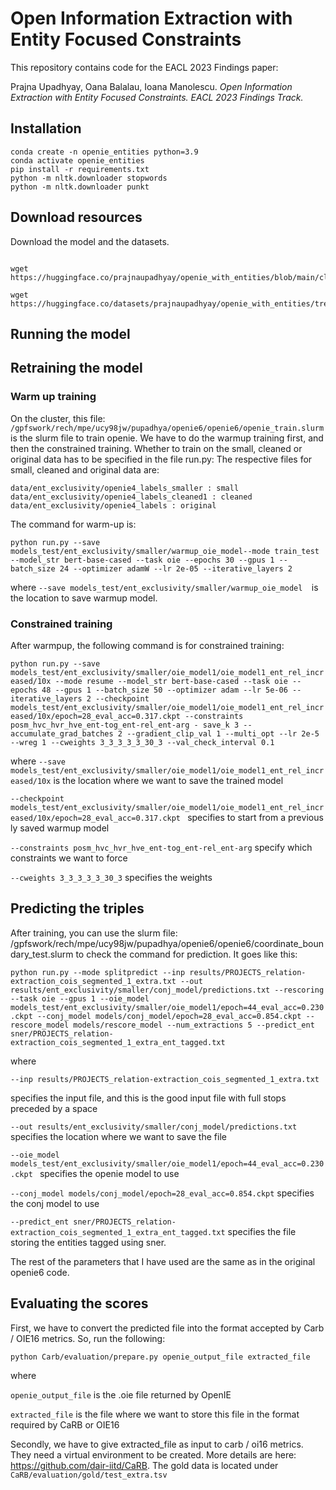 # Open Information Extraction with Entity Focused Constraints

This repository contains code for the EACL 2023 Findings paper:

Prajna Upadhyay, Oana Balalau, Ioana Manolescu. _Open Information Extraction with Entity Focused Constraints. EACL 2023 Findings Track._

## Installation
```
conda create -n openie_entities python=3.9
conda activate openie_entities
pip install -r requirements.txt
python -m nltk.downloader stopwords
python -m nltk.downloader punkt
```

## Download resources

Download the model and the datasets.

```

wget https://huggingface.co/prajnaupadhyay/openie_with_entities/blob/main/clean_seed_777.ckpt

wget https://huggingface.co/datasets/prajnaupadhyay/openie_with_entities/tree/main/openie_data

```



## Running the model

## Retraining the model

### Warm up training

On the cluster, this file: `/gpfswork/rech/mpe/ucy98jw/pupadhya/openie6/openie6/openie_train.slurm`  is the slurm file to train openie. We have to do the warmup training first, and then the constrained training. Whether to train on the small, cleaned or original data has to be specified in the file run.py: The respective files for small, cleaned and original data are:

```
data/ent_exclusivity/openie4_labels_smaller : small
data/ent_exclusivity/openie4_labels_cleaned1 : cleaned
data/ent_exclusivity/openie4_labels : original
```
The command for warm-up is:

`python run.py --save models_test/ent_exclusivity/smaller/warmup_oie_model--mode train_test --model_str bert-base-cased --task oie --epochs 30 --gpus 1 --batch_size 24 --optimizer adamW --lr 2e-05 --iterative_layers 2`

where
`--save models_test/ent_exclusivity/smaller/warmup_oie_model  `is the location to save warmup model. 

### Constrained training

After warmpup, the following command is for constrained training:

`python run.py --save models_test/ent_exclusivity/smaller/oie_model1/oie_model1_ent_rel_increased/10x --mode resume --model_str bert-base-cased --task oie --epochs 48 --gpus 1 --batch_size 50 --optimizer adam --lr 5e-06 --iterative_layers 2 --checkpoint models_test/ent_exclusivity/smaller/oie_model1/oie_model1_ent_rel_increased/10x/epoch=28_eval_acc=0.317.ckpt --constraints posm_hvc_hvr_hve_ent-tog_ent-rel_ent-arg - save_k 3 --accumulate_grad_batches 2 --gradient_clip_val 1 --multi_opt --lr 2e-5 --wreg 1 --cweights 3_3_3_3_3_30_3 --val_check_interval 0.1 `

 where
`--save models_test/ent_exclusivity/smaller/oie_model1/oie_model1_ent_rel_increased/10x`   is the location where we want to save the trained model

`--checkpoint models_test/ent_exclusivity/smaller/oie_model1/oie_model1_ent_rel_increased/10x/epoch=28_eval_acc=0.317.ckpt ` specifies to start from a previous ly saved warmup model

`--constraints posm_hvc_hvr_hve_ent-tog_ent-rel_ent-arg`  specify which constraints we want to force

`--cweights 3_3_3_3_3_30_3`  specifies the weights

## Predicting the triples

After training, you can use the slurm file: /gpfswork/rech/mpe/ucy98jw/pupadhya/openie6/openie6/coordinate_boundary_test.slurm  to check the command for prediction. It goes like this:

`python run.py --mode splitpredict --inp results/PROJECTS_relation-extraction_cois_segmented_1_extra.txt --out results/ent_exclusivity/smaller/conj_model/predictions.txt --rescoring --task oie --gpus 1 --oie_model models_test/ent_exclusivity/smaller/oie_model1/epoch=44_eval_acc=0.230.ckpt --conj_model models/conj_model/epoch=28_eval_acc=0.854.ckpt --rescore_model models/rescore_model --num_extractions 5 --predict_ent sner/PROJECTS_relation-extraction_cois_segmented_1_extra_ent_tagged.txt`

where

` --inp results/PROJECTS_relation-extraction_cois_segmented_1_extra.txt  `

specifies the input file, and this is the good input file with full stops preceded by a space

`--out results/ent_exclusivity/smaller/conj_model/predictions.txt `  specifies the location where we want to save the file

`--oie_model models_test/ent_exclusivity/smaller/oie_model1/epoch=44_eval_acc=0.230.ckpt `  specifies the openie model to use

`--conj_model models/conj_model/epoch=28_eval_acc=0.854.ckpt`   specifies the conj model to use

`--predict_ent sner/PROJECTS_relation-extraction_cois_segmented_1_extra_ent_tagged.txt`  specifies the file storing the entities tagged using sner. 

The rest of the parameters that I have used are the same as in the original openie6 code.

## Evaluating the scores

First, we have to convert the predicted file into the format accepted by Carb / OIE16 metrics. So, run the following:


`python Carb/evaluation/prepare.py openie_output_file extracted_file `


where

`openie_output_file` is the .oie file returned by OpenIE

`extracted_file` is the file where we want to store this file in the format required by CaRB or OIE16

Secondly, we have to give extracted_file as input to carb / oi16 metrics. They need a virtual environment to be created. More details are here: https://github.com/dair-iitd/CaRB. 
The gold data is located under `CaRB/evaluation/gold/test_extra.tsv`

